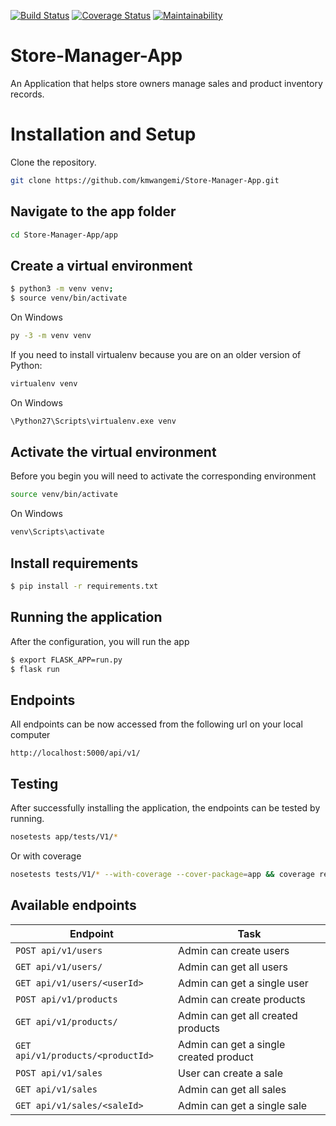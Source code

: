 [![Build Status](https://travis-ci.org/kmwangemi/Store-Manager-App.png?branch=develop)](https://travis-ci.org/kmwangemi/Store-Manager-App)  [![Coverage Status](https://coveralls.io/repos/github/kmwangemi/Store-Manager-App/badge.svg?branch=ft-create-sale-161214745)](https://coveralls.io/github/kmwangemi/Store-Manager-App?branch=ft-create-sale-161214745) [![Maintainability](https://api.codeclimate.com/v1/badges/130981ae32ddfffa8301/maintainability)](https://codeclimate.com/github/kmwangemi/Store-Manager-App/maintainability)

# Store-Manager-App
An Application that helps store owners manage sales and product inventory records.

# Installation and Setup
Clone the repository.
```bash
git clone https://github.com/kmwangemi/Store-Manager-App.git
```
## Navigate to the app folder
```bash
cd Store-Manager-App/app
```

## Create a virtual environment

```bash
$ python3 -m venv venv;
$ source venv/bin/activate
```
On Windows
```bash
py -3 -m venv venv
```
If you need to install virtualenv because you are on an older version of Python:
```bash
virtualenv venv
```
On Windows
```bash
\Python27\Scripts\virtualenv.exe venv
```

## Activate the virtual environment
Before you begin you will need to activate the corresponding environment
```bash
source venv/bin/activate
```
On Windows
```bash
venv\Scripts\activate
```

## Install requirements
```bash
$ pip install -r requirements.txt
```

## Running the application
After the configuration, you will run the app 
```bash
$ export FLASK_APP=run.py
$ flask run
```

## Endpoints
All endpoints can be now accessed from the following url on your local computer
```
http://localhost:5000/api/v1/
```

## Testing
After successfully installing the application, the endpoints can be tested by running.
```bash
nosetests app/tests/V1/*
```

Or with coverage
```bash
nosetests tests/V1/* --with-coverage --cover-package=app && coverage report
```
## Available endpoints
|  Endpoint  | Task  |
|  ---  | --- |
| `POST api/v1/users` | Admin can create users | 
| `GET api/v1/users/` | Admin can get all users |
| `GET api/v1/users/<userId>` | Admin can get a single user |
| `POST api/v1/products` | Admin can create products | 
| `GET api/v1/products/` | Admin can get all created products |
| `GET api/v1/products/<productId>` | Admin can get a single created product |
| `POST api/v1/sales` | User can create a sale | 
| `GET api/v1/sales` | Admin can get all sales |
| `GET api/v1/sales/<saleId>` | Admin can get a single sale |


